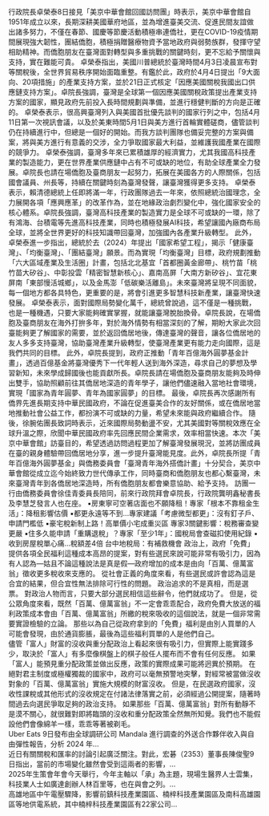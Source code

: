 行政院長卓榮泰8日接見「美京中華會館回國訪問團」時表示，美京中華會館自1951年成立以來，長期深耕美國華府地區，並為增進臺美交流、促進民間友誼做出諸多努力，不僅在春節、國慶等節慶活動積極串連僑社，更在COVID-19疫情期間展現強大韌性，團結僑胞，積極捐贈醫療物資予當地政府與弱勢族群，發揮守望相助精神。而僑胞朋友在臺灣面對轉型與多重挑戰的關鍵時刻，更不忘給予關懷與支持，實在難能可貴。
卓榮泰指出，美國川普總統於臺灣時間4月3日凌晨宣布對等關稅後，全世界貿易秩序開始面臨重整。有鑑於此，政府於4月4日提出「9大面向、20項措施」的產業支持方案，並於21日正式核定「因應美國關稅我國出口供應鏈支持方案」。卓院長強調，臺灣是全球第一個因應美國關稅政策提出產業支持方案的國家，顯見政府先前投入長時間規劃與準備，並進行穩健判斷的方向是正確的。
卓榮泰表示，很高興臺灣列入與美國首批優先談判的國家行列之中，包括4月11日第一次視訊會議，以及於美東時間5月1日與美方進行首輪實體磋商，儘管談判仍在持續進行中，但總是一個好的開始。而我方談判團隊也備妥完整的方案與備案，將與美方進行有意義的交涉，全力爭取國家最大利益，並維護我國產業在國際的競爭力。
卓榮泰強調，臺灣多年來已累積雄厚的經濟實力，尤其我國高科技產業的製造能力，更在世界產業供應鏈中占有不可或缺的地位，有助全球產業全力發展。卓院長也請在場僑胞及臺商朋友一起努力，拓展在美國各方的人際關係，包括國會議員、州長等，持續在關鍵時刻為臺灣發聲，讓臺灣獲得更多支持。
卓榮泰表示，賴清德總統上任即將滿一年，行政團隊過去一年來，依照總統治國理念，全力展開各項「應興應革」的改革作為，並在地緣政治劇烈變化中，強化國家安全的核心體系。卓院長強調，臺灣高科技產業的製造實力是全球不可或缺的一環，除了有鴻海、台積電等先進高科技產業，同時也積極發展AI科技，希望讓國內廠商布局全球，並將全世界更好的科技知識帶回臺灣，加強國內各產業升級轉型。
此外，卓榮泰進一步指出，總統於去（2024）年提出「國家希望工程」，揭示「健康臺灣」、「均衡臺灣」、「團結臺灣」願景。而為實現「均衡臺灣」目標，政府規劃推動「六大區域產業及生活圈」計畫，包括北北基宜「首都圈黃金廊帶」、桃竹苗「桃竹苗大矽谷」、中彰投雲「精密智慧新核心」、嘉南高屏「大南方新矽谷」、宜花東屏南「東部慢活城鄉」，以及金馬澎「低碳樂活離島」。未來臺灣將呈現不同面貌，每一個地方都各具特色，更重要的是，將會引進更多智慧科技新產業，讓臺灣快速發展。
卓榮泰表示，面對國際局勢變化萬千，總統曾說過，這不僅是一種挑戰，也是一種機遇，只要大家能夠確實掌握，就能讓臺灣脫胎換骨。卓院長說，在場僑胞及臺商朋友在海外打拚多年，對於海外情勢有相當深刻的了解，期盼大家此次回臺能夠更了解國家的需要，並於返回僑居地後，傳達臺灣的聲音，讓各位僑居地的友人多多支持臺灣，協助臺灣產業升級轉型，使臺灣產業更有能力走向國際，這是我們共同的目標。
此外，卓院長提到，政府正推動「青年百億海外圓夢基金計畫」，透過百億基金將臺灣優秀下一代年輕人送到海外深造，尋求自己的夢想及學習新知，未來學成歸國後也能貢獻所長。卓院長請在場僑胞及臺商朋友能夠及時伸出雙手，協助照顧前往其僑居地深造的青年學子，讓他們儘速融入當地社會環境，實現「國家為青年圓夢、青年為國家圓夢」的目標。
最後，卓院長再次感謝所有僑界先進長期支持中華民國政府，不論在促進臺美合作的友好關係，或在僑居地當地推動社會公益工作，都扮演不可或缺的力量，希望未來能與政府繼續合作。
隨後，徐腕佑團長致詞時表示，近來國際局勢動盪不安，尤其美國對等關稅效應在全球升溫之際，欣聞中華民國政府率先回應民間企業需求，效率相當快速。本次「美京中華會館」訪臺目的，希望透過訪問過程更加了解臺灣發展現況，並將訪團成員在臺的親身體驗帶回僑居地分享，進一步提升臺灣能見度。此外，卓院長所提「青年百億海外圓夢基金」與僑務委員會「臺灣青年海外搭僑計畫」十分契合，美京中華會館從成立迄今始終致力世代傳承工作，同時臺商和僑胞朋友也都心繫臺灣，未來臺灣青年到各僑居地深造時，所有僑胞朋友都會樂意協助、給予支持。
訪團一行由僑務委員會徐佳青委員長陪同，前來行政院拜會卓院長，行政院龔明鑫秘書長及李慧芝發言人也在座。
 ▪房東寧可空著店面也不願降租！專家「根本不靠租金生活」：降租影響估價
 ▪都更永遠等不到...專家建議「考慮微型都更」：沒有釘子戶、申請門檻低
 ▪豪宅稅新制上路！高單價小宅成重災區 專家3關鍵影響：稅務審查變更嚴
 ▪住多久能申請「重購退稅」？專家「至少1年」：國稅局會查磁扣使用紀錄
 ▪收到房屋稅單心痛…稅額差4倍 台中地稅局：有補救機會
                    政治上，政府「免費」提供各項全民福利這種成本高昂的提案，對有些選民來說可能非常有吸引力，因為有人認為—姑且不論這種說法是真是假—政府增加的成本是由向「百萬、億萬富翁」徵收更多稅收來支應的。
從社會正義的角度來看，有些選民或許會認為這是合宜的結果，但合宜性無法排除可行性的問題。
政治追求的不是真相，而是選票。
對政治人物而言，只要大部分選民相信這些辭令，他們就成功了。
但是，從公眾角度來看，既然「百萬、億萬富翁」不一定會乖乖配合，政府免費大放送的福利政策成本會由「百萬、億萬富翁」所繳的稅來吸收的這個說法，就是一個非常需要實證檢驗的立論。
那些以為自己從政府拿到的「免費」福利是由別人買單的人可能會發現，由於通貨膨脹，最後為這些福利買單的人是他們自己。                  
                    儘管「富人」財富的沒收與重分配政治上看起來很有吸引力，但實際上能實踐多少，取決於「富人」有多麼像棋盤上的棋子般任人擺布而不會有任何反應。
如果「富人」能預見重分配政策並做出反應，政策的實際成果可能將迥異於預期。
在絕對君主制度或極權獨裁的國家中，政府可以毫無預警地突擊，對經常被當做沒收對象的「百萬、億萬富翁」實施大規模的財富沒收。
但是，在民選政府國家，沒收性課稅或其他形式的沒收規定在付諸法律落實之前，必須經過公開提案，隨著時間過去向選民爭取足夠的政治支持。
如果那些「百萬、億萬富翁」對所有動靜不是漠不關心，就很難對即將臨頭的沒收和重分配政策全然無所知覺。我們也不能假設他們會像綿羊一樣，乖乖等著被剃毛。                  
                    Uber Eats 9日發布由全球調研公司 Mandala 進行調查的外送合作夥伴收入與自由彈性報告，分析 2024 年...                  
                    近日有關關稅和匯率的討論引起廣泛關注。對此，宏碁（2353）董事長陳俊聖9日指出，當前的市場變化雖然會受到這兩者的影響，...                  
                    2025年生策會年會今天舉行，今年主軸以「承」為主題，現場生醫界人士雲集，科技業人士如廣達創辦人林百里等，也在與會之列。...                  
                    高雄地區中午電壓驟降，影響前鎮科技產業園區、楠梓科技產業園區及南科高雄園區等地供電系統，其中楠梓科技產業園區有22家公司...                  